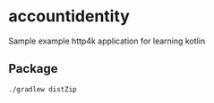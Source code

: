 # accountidentity

Sample example http4k application for learning kotlin

## Package
```
./gradlew distZip
```


